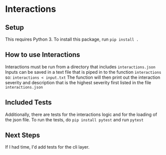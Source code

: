 # Interactions

## Setup
This requires Python 3.
To install this package, run `pip install .`

## How to use Interactions
Interactions must be run from a directory that includes `interactions.json`
Inputs can be saved in a text file that is piped in to the function `interactions` so:
`interactions < input.txt`
The function will then print out the interaction severity and description that is the highest severity first listed in the file `interactions.json`

## Included Tests
Additionally, there are tests for the interactions logic and for the loading of the json file.
To run the tests, do 
`pip install pytest`
and run `pytest`

## Next Steps
If I had time, I'd add tests for the cli layer.